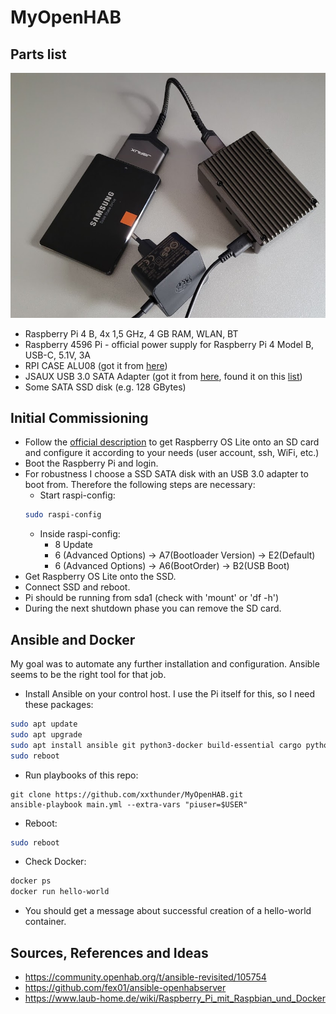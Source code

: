 # MyOpenHAB

## Parts list

![](images/parts.png)

* Raspberry Pi 4 B, 4x 1,5 GHz, 4 GB RAM, WLAN, BT
* Raspberry 4596 Pi - official power supply for Raspberry Pi 4 Model B, USB-C, 5.1V, 3A
* RPI CASE ALU08 (got it from [here](https://www.reichelt.de/de/de/gehaeuse-fuer-raspberry-pi-4-alu-schwarz-rpi-case-alu08-p272360.html?r=1))
* JSAUX USB 3.0 SATA Adapter (got it from [here](https://www.amazon.de/dp/B086W944YT/ref=cm_sw_r_awdo_navT_g_J4W8QZW49ZTRPVYGJE9D), found it on this [list](https://forum-raspberrypi.de/forum/thread/47876-magische-usb-sata-adapter-und-wo-sie-zu-finden-sind/))
* Some SATA SSD disk (e.g. 128 GBytes)

## Initial Commissioning

* Follow the [official description](https://www.raspberrypi.com/software/) to get Raspberry OS Lite onto an SD card and configure it according to your needs (user account, ssh, WiFi, etc.)
* Boot the Raspberry Pi and login.
* For robustness I choose a SSD SATA disk with an USB 3.0 adapter to boot from. Therefore the following steps are necessary:
   * Start raspi-config: 
   ```bash
   sudo raspi-config
   ```
   * Inside raspi-config:
      * 8 Update
      * 6 (Advanced Options) &rarr; A7(Bootloader Version) &rarr; E2(Default)
      * 6 (Advanced Options) &rarr; A6(BootOrder) &rarr; B2(USB Boot)
* Get Raspberry OS Lite onto the SSD.
* Connect SSD and reboot.
* Pi should be running from sda1 (check with 'mount' or 'df -h')
* During the next shutdown phase you can remove the SD card.

## Ansible and Docker

My goal was to automate any further installation and configuration. Ansible seems to be the right tool for that job.
* Install Ansible on your control host. I use the Pi itself for this, so I need these packages:
```bash
sudo apt update
sudo apt upgrade
sudo apt install ansible git python3-docker build-essential cargo python3-pip
sudo reboot
```
* Run playbooks of this repo:
```
git clone https://github.com/xxthunder/MyOpenHAB.git
ansible-playbook main.yml --extra-vars "piuser=$USER"
```
* Reboot:
```bash
sudo reboot
```
* Check Docker:
```bash
docker ps
docker run hello-world
```
* You should get a message about successful creation of a hello-world container.

## Sources, References and Ideas

* https://community.openhab.org/t/ansible-revisited/105754
* https://github.com/fex01/ansible-openhabserver
* https://www.laub-home.de/wiki/Raspberry_Pi_mit_Raspbian_und_Docker
